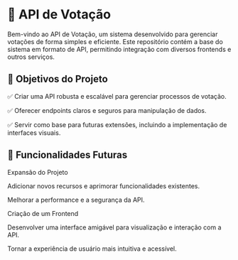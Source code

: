 <h1>🚀 API de Votação</h1>
Bem-vindo ao API de Votação, um sistema desenvolvido para gerenciar votações de forma simples e eficiente. Este repositório contém a base do sistema em formato de API, permitindo integração com diversos frontends e outros serviços.

<h2>📝 Objetivos do Projeto</h2>
<p>✅ Criar uma API robusta e escalável para gerenciar processos de votação.</p>
<p>✅ Oferecer endpoints claros e seguros para manipulação de dados.</p>
<p>✅ Servir como base para futuras extensões, incluindo a implementação de interfaces visuais.</p>

<h2>🔮 Funcionalidades Futuras</h2>
<p>Expansão do Projeto</p>
<p>Adicionar novos recursos e aprimorar funcionalidades existentes.</p>
<p>Melhorar a performance e a segurança da API.</p>
<p>Criação de um Frontend</p>
<p>Desenvolver uma interface amigável para visualização e interação com a API.</p>
<p>Tornar a experiência de usuário mais intuitiva e acessível.</p>
